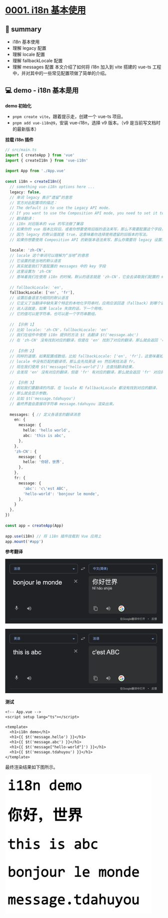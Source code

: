 # [0001. i18n 基本使用](https://github.com/Tdahuyou/i18n/tree/main/0001.%20i18n%20%E5%9F%BA%E6%9C%AC%E4%BD%BF%E7%94%A8)

<!-- region:toc -->

<!-- endregion:toc -->

## 📝 summary

- i18n 基本使用
- 理解 legacy 配置
- 理解 locale 配置
- 理解 fallbackLocale 配置
- 理解 messages 配置
本文介绍了如何将 i18n 加入到 vite 搭建的 vue-ts 工程中，并对其中的一些常见配置项做了简单的介绍。

## 💻 demo - i18n 基本是用

**demo 初始化**

- `pnpm create vite`，跟着提示走，创建一个 vue-ts 项目。
- `pnpm add vue-i18n@9`，安装 vue-i18n，选择 v9 版本。（v9 是当前写文档时的最新版本）

**挂载 i18n 插件**

```ts
// src/main.ts
import { createApp } from 'vue'
import { createI18n } from 'vue-i18n'

import App from './App.vue'

const i18n = createI18n({
  // something vue-i18n options here ...
  legacy: false,
  // 单词 legacy 表示“遗留”的意思
  // 官方对此配置项的描述：
  // The default is to use the Legacy API mode.
  // If you want to use the Composition API mode, you need to set it to false.
  // 翻译翻译：
  // i18n 对旧版本的 vue 的写法做了兼容
  // 如果你的 vue 版本比较旧，或者你想要使用旧版的语法来写，那么不需要配置这个字段，
  // 因为 legacy 的默认值就是 true，这意味着你选择使用遗留的旧版本的写法。
  // 如果你想要使用 Composition API 的新版本语法来写，那么你需要将 legacy 设置为 false。

  locale: 'zh-CN',
  // locale 这个单词可以理解为“当地”的意思
  // 它设置的是当地的默认语言
  // 其实就是我们下面配置的 messages 中的 key 字段
  // 这里设置为 'zh-CN'
  // 意味着我们在使用 i18n 的时候，默认的语言就是 'zh-CN'，它会去读取我们配置的 message 中的内容。

  // fallbackLocale: 'en',
  fallbackLocale: ['en', 'fr'],
  // 设置后备语言为相同的默认语言
  // 它定义了当翻译中缺失某个特定的本地化字符串时，应用应该回退（fallback）到哪个语言环境。
  // 说人话就是，如果 lacale 失效的话，下一个用啥。
  // 它的值可以是字符串，也可以是一个字符串数组。

  // 【示例 1】
  // 比如 locale: 'zh-CN'，fallbackLocale: 'en'
  // 我们在组件中使用 i18n 提供的方法 $t 去翻译 $t('message.abc')
  // 在 'zh-CN' 没有找到对应的翻译，但是在 'en' 找到了对应的翻译，那么就会返回 'en' 对应的翻译。

  // 【示例 2】
  // 同样的道理，如果配置成数组，比如 fallbackLocale: ['en', 'fr']，这意味着如果
  // locale 中没有匹配的翻译项，那么会先找英语 en 然后再找法语 fr。
  // 现在我们使用 $t('message["hello-world"]') 去查找翻译结果，
  // 会发现 'en' 没有对应的翻译，但是 'fr' 有对应的翻译，那么就会返回 'fr' 对应的翻译。

  // 【示例 3】
  // 假如我们要翻译的内容，在 locale 和 fallbackLocale 都没有找到对应的翻译，
  // 那么就会显示参数。
  // 比如 $t('message.tdahuyou')
  // 最终界面会直接将字符串 message.tdahuyou 渲染出来。

  messages: { // 定义各语言的翻译消息
    en: {
      message: {
        hello: 'hello world',
        abc: 'this is abc',
      },
    },
    'zh-CN': {
      message: {
        hello: '你好，世界',
      },
    },
    fr: {
      message: {
        'abc': 'c\'est ABC',
        'hello-world': 'bonjour le monde',
      },
    }
  },
})

const app = createApp(App)

app.use(i18n) // 将 i18n 插件挂载到 Vue 应用上
app.mount('#app')
```

**参考翻译**

![](md-imgs/2024-10-04-16-03-37.png)

![](md-imgs/2024-10-04-16-03-41.png)

**测试**

```vue
<!-- App.vue -->
<script setup lang="ts"></script>

<template>
  <h1>i18n demo</h1>
  <h1>{{ $t('message.hello') }}</h1>
  <h1>{{ $t('message.abc') }}</h1>
  <h1>{{ $t('message["hello-world"]') }}</h1>
  <h1>{{ $t('message.tdahuyou') }}</h1>
</template>
```

最终渲染结果如下图所示。

![](md-imgs/2024-10-04-16-04-18.png)